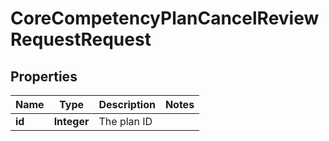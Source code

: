 

# CoreCompetencyPlanCancelReviewRequestRequest


## Properties

| Name | Type | Description | Notes |
|------------ | ------------- | ------------- | -------------|
|**id** | **Integer** | The plan ID |  |



